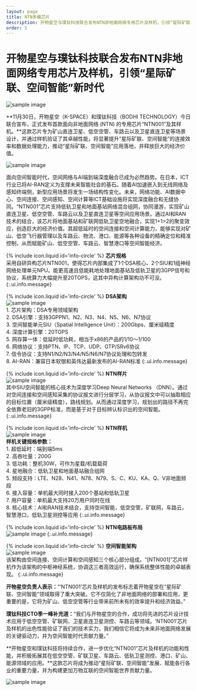 ```yaml
---
layout: page
title: NTN多模芯片
description: 开物星空与璞钛科技联合发布NTN非地面网络专用芯片及样机，引领“星际矿联、空间智能”新时代
order: 5
---
```

# 开物星空与璞钛科技联合发布NTN非地面网络专用芯片及样机，引领“星际矿联、空间智能”新时代

![sample image](640.gif "展示图")

**11月30日，开物星空（K-SPACE）和璞钛科技（BODHI TECHNOLOGY）今日联合宣布，正式发布首款面向非地面网络 (NTN) 的专用芯片“NTN001”及其样机。**这款芯片专为矿山直连卫星、低空空管、车路云以及卫星直连卫星等场景设计，并通过样机验证了其卓越性能，将显著提升“星际矿联、空间智能”的连接效率和数据处理能力，推动“星际矿联、空间智能”应用落地，并释放巨大的经济价值。

![sample image](640.png "展示图")

面向空间智能时代，空间网络与AI端到端深度融合已成为必然趋势。在日本，ICT行业已将AI-RAN定义为支撑未来智能社会的基石。随着AI加速嵌入到无线网络及感知终端侧，新型应用场景将发生一场结构性变化。未来，网络功能、AI数据中心、空间连接、空间感知、空间计算等ICT基础设施将实现深度融合和无缝协同。“NTN001”芯片支持低轨卫星和地面基站网络混合组网，协同漫游，实现矿山直连卫星、低空空管、车路云以及卫星直连卫星等空间应用场景。通过AI和RAN技术的结合，该芯片将地面基站和矿联网低轨卫星空地融合，实现1+1>2的聚变效应，创造巨大的经济价值。其超低延时的空间连接和空间计算能力，能够实现对矿山、低空飞行器管理以及车路云、物流、港口、能源等各种设备的精确定位和精准控制，从而赋能矿山、低空空管、车路云、智慧港口等空间智能经济。

<span>{% include icon.liquid id='info-circle' %} <b>芯片规格</b></span><br>采用自研异构芯片NTN001，使得芯片内部集成了1个DSA核心、2个SIU和1组神经网络处理单元NPU。能更高速且低能耗地处理地面基站及低轨卫星的3GPP信号和协议，系统算力大幅提升至20TOPS，这其中异构计算架构功不可没。
{:.ui.info.message}

<span>{% include icon.liquid id='info-circle' %} <b>DSA架构</b></span><br> ![sample image](640.webp "DSA架构")<br> 1. 芯片架构：DSA专用领域架构<br>2. DSA引擎：支持3GPPN1、N2、N3、N4、N5、N6、N7协议<br>3. 空间智能单元SIU（Spatial Intelligence Unit）：200Gbps、厘米级精度<br>4. 深度计算引擎：20TOPS<br>5. 网存算一体：低延时低功耗，相当于x86的产品的1/10～1/100<br>6. 网络协议：支持PTN、IP、TCP、UDP、GTP/SRv6协议<br>7. 信令协议：支持N1/N2/N3/N4/N5/N6/N7协议处理和包转发<br>8. AI-RAN：兼容日本软银和英伟达最新发布的AI-RAN标准
{:.ui.info.message}

<span>{% include icon.liquid id='info-circle' %} <b>NTN样片</b></span><br> ![sample image](5.jpg "NTN样片")<br>其中SIU空间智能的核心技术为深度学习Deep Neural Networks （DNN）。通过对空间连接和空间感知采集的协议报文进行分层学习，从协议报文中可以抽取相应的目标位置（厘米级精度），路线规划。从而通过深度学习，规划出的路径不再完全依靠老旧的3GPP标准，而是基于对于目标辨认标识出的空间智能。
{:.ui.info.message}

<span>{% include icon.liquid id='info-circle' %} <b>NTN样机</b></span><br> ![sample image](53.jpg "NTN样机")<br>**样机关键规格参数：**<br>1. 超低延时：端到端5ms<br>2. 高吞吐量：200G<br>3. 低功耗：整机30W，可作为星载/机载载荷<br>4. 星地融合：低轨卫星和地面基站融合组网<br>5. 频段支持：LTE、N28、N41、N78、N79、S、C、KU、KA、Q、V非地面频段<br>6. 接入容量：单机最大同时接入200个基站和低轨卫星<br>7. 用户容量：单机最大支持20万用户同时在线<br>8. 核心技术：AI和RAN技术结合，支持空间智能，低空空管，矿联网，车路云，智慧港口，低轨卫星测控等应用
{:.ui.info.message}

<span>{% include icon.liquid id='info-circle' %} <b>NTN电路板布局</b></span><br> ![sample image](6.webp "NTN电路板布局")
{:.ui.info.message}

<span>{% include icon.liquid id='info-circle' %} <b>空间智能架构</b></span><br> ![sample image](2.png "空间智能架构")<br>该架构由空间连接、空间计算和空间感知三个核心部分组成。“[NTN001]”芯片样机作为该架构的中枢神经系统，协调这三者高效运行，确保系统整体性能的卓越表现。
{:.ui.info.message}

**开物星空负责人表示：**“‘NTN001’芯片及样机的发布标志着开物星空在“星际矿联、空间智能”领域取得了重大突破。它不仅简化了非地面网络的部署和应用，更重要的是，它将为矿山、低空空管等行业带来前所未有的效率提升和经济效益。”<br>

**璞钛科技CTO季一峰补充道：**“我们与开物星空的合作，成功将先进的芯片设计技术应用于低空空管、矿联网、卫星直连卫星测控、车路云等领域。‘NTN001’芯片及样机的出色性能验证了我们的技术实力，我们相信它将成为未来非地面网络发展的关键驱动力，并为空间智能时代贡献力量。”<br>

**开物星空和璞钛科技将持续合作，进一步优化“NTN001”芯片及样机的功能和性能，并积极拓展其在低空空管、矿联卫星、车路云、低轨卫星测控、港口、矿山、能源领域的应用。**这款芯片将成为推动“星际矿联、空间智能”发展、赋能各行各业的重要力量，并为构建更加万物互联的空间智能世界贡献力量。<br>

![sample image](4900.png "联系方式")

